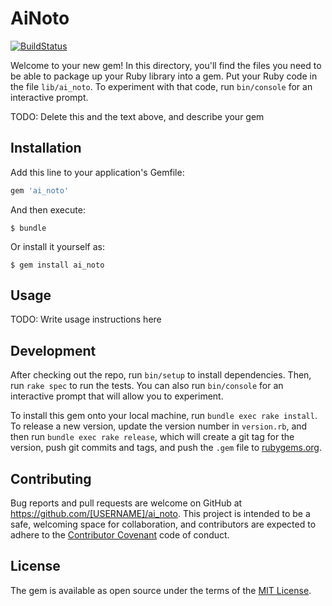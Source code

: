 # AiNoto
[![BuildStatus](https://travis-ci.org/sngeth/ai_noto.svg?branch=master)](https://travis-ci.org/sngeth/ai_noto)

Welcome to your new gem! In this directory, you'll find the files you need to be able to package up your Ruby library into a gem. Put your Ruby code in the file `lib/ai_noto`. To experiment with that code, run `bin/console` for an interactive prompt.

TODO: Delete this and the text above, and describe your gem

## Installation

Add this line to your application's Gemfile:

```ruby
gem 'ai_noto'
```

And then execute:

    $ bundle

Or install it yourself as:

    $ gem install ai_noto

## Usage

TODO: Write usage instructions here

## Development

After checking out the repo, run `bin/setup` to install dependencies. Then, run `rake spec` to run the tests. You can also run `bin/console` for an interactive prompt that will allow you to experiment.

To install this gem onto your local machine, run `bundle exec rake install`. To release a new version, update the version number in `version.rb`, and then run `bundle exec rake release`, which will create a git tag for the version, push git commits and tags, and push the `.gem` file to [rubygems.org](https://rubygems.org).

## Contributing

Bug reports and pull requests are welcome on GitHub at https://github.com/[USERNAME]/ai_noto. This project is intended to be a safe, welcoming space for collaboration, and contributors are expected to adhere to the [Contributor Covenant](http://contributor-covenant.org) code of conduct.


## License

The gem is available as open source under the terms of the [MIT License](http://opensource.org/licenses/MIT).

